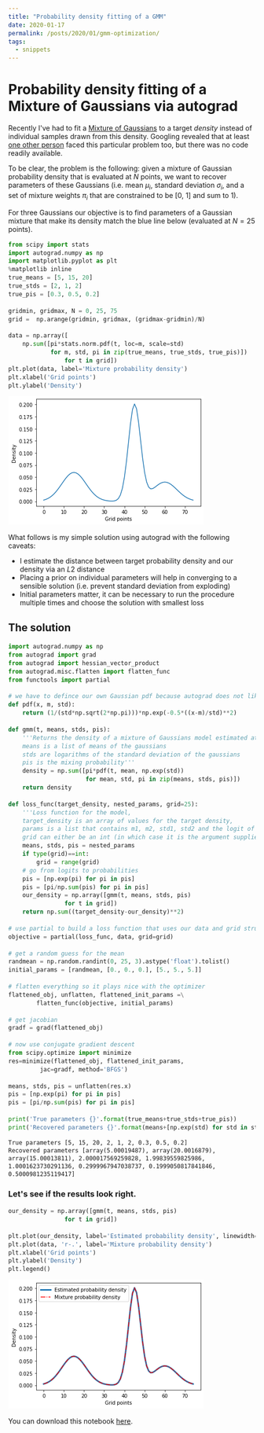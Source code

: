 ```yaml
---
title: "Probability density fitting of a GMM"
date: 2020-01-17
permalink: /posts/2020/01/gmm-optimization/
tags:
  - snippets
---
```

# Probability density fitting of a Mixture of Gaussians via autograd

Recently I've had to fit a [Mixture of Gaussians](https://en.wikipedia.org/wiki/Mixture_model#Gaussian_mixture_model) to a target *density* instead of individual samples drawn from this density.
Googling revealed that at least [one other person](https://stats.stackexchange.com/questions/226504/fit-gaussian-mixture-model-directly-to-the-mixture-density) faced this particular problem too, but there was no code readily available.

To be clear, the problem is the following: given a mixture of Gaussian probability density that is evaluated at $N$ points, we want to recover parameters of these Gaussians (i.e. mean $\mu_{i}$, standard deviation $\sigma_{i}$, and a set of mixture weights $\pi_{i}$ that are constrained to be [0, 1] and sum to 1).

For three Gaussians our objective is to find parameters of a Gaussian mixture that make its density match the blue line below (evaluated at $N=25$ points).


```python
from scipy import stats
import autograd.numpy as np
import matplotlib.pyplot as plt
%matplotlib inline
true_means = [5, 15, 20]
true_stds = [2, 1, 2]
true_pis = [0.3, 0.5, 0.2]

gridmin, gridmax, N = 0, 25, 75
grid =  np.arange(gridmin, gridmax, (gridmax-gridmin)/N)

data = np.array([
    np.sum([pi*stats.norm.pdf(t, loc=m, scale=std)
            for m, std, pi in zip(true_means, true_stds, true_pis)])
                for t in grid])
plt.plot(data, label='Mixture probability density')
plt.xlabel('Grid points')
plt.ylabel('Density')
```

![](/images/GMM_autograd_1_1.png)


What follows is my simple solution using autograd with the following caveats:
* I estimate the distance between target probability density and our density via an $L2$ distance
* Placing a prior on individual parameters will help in converging to a sensible solution (i.e. prevent standard deviation from exploding)
* Initial parameters matter, it can be necessary to run the procedure multiple times and choose the solution with smallest loss

## The solution


```python
import autograd.numpy as np
from autograd import grad
from autograd import hessian_vector_product
from autograd.misc.flatten import flatten_func
from functools import partial

# we have to defince our own Gaussian pdf because autograd does not like the one provided by scipy
def pdf(x, m, std):
    return (1/(std*np.sqrt(2*np.pi)))*np.exp(-0.5*((x-m)/std)**2)

def gmm(t, means, stds, pis):
    '''Returns the density of a mixture of Gaussians model estimated at grid point t.
    means is a list of means of the gaussians
    stds are logarithms of the standard deviation of the gaussians
    pis is the mixing probability'''
    density = np.sum([pi*pdf(t, mean, np.exp(std))
                      for mean, std, pi in zip(means, stds, pis)])
    return density

def loss_func(target_density, nested_params, grid=25):
    '''Loss function for the model,
    target_density is an array of values for the target density,
    params is a list that contains m1, m2, std1, std2 and the logit of pi,
    grid can either be an int (in which case it is the argument supplied to range) or an iterable'''
    means, stds, pis = nested_params
    if type(grid)==int:
        grid = range(grid)
    # go from logits to probabilities
    pis = [np.exp(pi) for pi in pis]
    pis = [pi/np.sum(pis) for pi in pis]
    our_density = np.array([gmm(t, means, stds, pis)
                for t in grid])
    return np.sum((target_density-our_density)**2)

# use partial to build a loss function that uses our data and grid structure
objective = partial(loss_func, data, grid=grid)

# get a random guess for the mean
randmean = np.random.randint(0, 25, 3).astype('float').tolist()
initial_params = [randmean, [0., 0., 0.], [5., 5., 5.]]

# flatten everything so it plays nice with the optimizer
flattened_obj, unflatten, flattened_init_params =\
        flatten_func(objective, initial_params)

# get jacobian
gradf = grad(flattened_obj)

# now use conjugate gradient descent
from scipy.optimize import minimize
res=minimize(flattened_obj, flattened_init_params,
         jac=gradf, method='BFGS')

means, stds, pis = unflatten(res.x)
pis = [np.exp(pi) for pi in pis]
pis = [pi/np.sum(pis) for pi in pis]

print('True parameters {}'.format(true_means+true_stds+true_pis))
print('Recovered parameters {}'.format(means+[np.exp(std) for std in stds]+pis))
```

    True parameters [5, 15, 20, 2, 1, 2, 0.3, 0.5, 0.2]
    Recovered parameters [array(5.00019487), array(20.0016879), array(15.00013811), 2.000017569259828, 1.99839559825986, 1.0001623730291136, 0.2999967947038737, 0.1999050817841846, 0.5000981235119417]


### Let's see if the results look right.


```python
our_density = np.array([gmm(t, means, stds, pis)
                for t in grid])

plt.plot(our_density, label='Estimated probability density', linewidth=3)
plt.plot(data, 'r-.', label='Mixture probability density')
plt.xlabel('Grid points')
plt.ylabel('Density')
plt.legend()
```

![](/images/GMM_autograd_6_1.png)

You can download this notebook [here](mjboos.github.io/files/GMM_autograd.ipynb).

